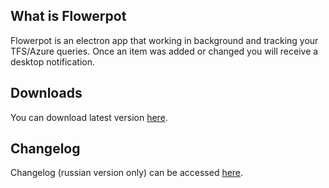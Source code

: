 ## What is Flowerpot

Flowerpot is an electron app that working in background and tracking your TFS/Azure queries. Once an item was added or changed you will receive a desktop notification.

## Downloads

You can download latest version [here](https://github.com/Emestie/flowerpot/releases/latest).

## Changelog

Changelog (russian version only) can be accessed [here](https://emestie.github.io/flowerpot/changelog).